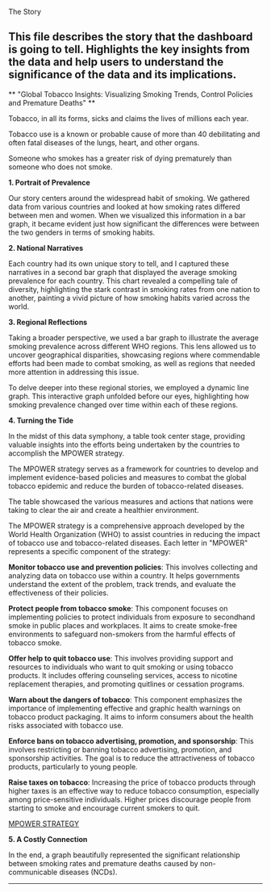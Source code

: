 The Story

This file describes the story that the dashboard is going to tell. Highlights the key insights from the data and help users to understand the significance of the data and its implications. 
---
** "Global Tobacco Insights: Visualizing Smoking Trends, Control Policies and Premature Deaths" **

Tobacco, in all its forms, sicks and claims the lives of millions each year. 

Tobacco use is a known or probable cause of more than 40 debilitating and often fatal diseases of the lungs, heart, and other organs.

Someone who smokes has a greater risk of dying prematurely than someone who does not smoke.

**1. Portrait of Prevalence**

Our story centers around the widespread habit of smoking. We gathered data from various countries and looked at how smoking rates differed between men and women. When we visualized this information in a bar graph, it became evident just how significant the differences were between the two genders in terms of smoking habits.

**2. National Narratives**

Each country had its own unique story to tell, and I captured these narratives in a second bar graph that displayed the average smoking prevalence for each country. This chart revealed a compelling tale of diversity, highlighting the stark contrast in smoking rates from one nation to another, painting a vivid picture of how smoking habits varied across the world.

**3. Regional Reflections**

Taking a broader perspective, we used a bar graph to illustrate the average smoking prevalence across different WHO regions. This lens allowed us to uncover geographical disparities, showcasing regions where commendable efforts had been made to combat smoking, as well as regions that needed more attention in addressing this issue.

To delve deeper into these regional stories, we employed a dynamic line graph. This interactive graph unfolded before our eyes, highlighting how smoking prevalence changed over time within each of these regions. 

**4. Turning the Tide**

In the midst of this data symphony, a table took center stage, providing valuable insights into the efforts being undertaken by the countries to accomplish the MPOWER strategy.

The MPOWER strategy serves as a framework for countries to develop and implement evidence-based policies and measures to combat the global tobacco epidemic and reduce the burden of tobacco-related diseases. 

The table showcased the various measures and actions that nations were taking to clear the air and create a healthier environment. 

The MPOWER strategy is a comprehensive approach developed by the World Health Organization (WHO) to assist countries in reducing the impact of tobacco use and tobacco-related diseases. Each letter in "MPOWER" represents a specific component of the strategy:

**Monitor tobacco use and prevention policies**: This involves collecting and analyzing data on tobacco use within a country. It helps governments understand the extent of the problem, track trends, and evaluate the effectiveness of their policies.

**Protect people from tobacco smoke**: This component focuses on implementing policies to protect individuals from exposure to secondhand smoke in public places and workplaces. It aims to create smoke-free environments to safeguard non-smokers from the harmful effects of tobacco smoke.

**Offer help to quit tobacco use**: This involves providing support and resources to individuals who want to quit smoking or using tobacco products. It includes offering counseling services, access to nicotine replacement therapies, and promoting quitlines or cessation programs.

**Warn about the dangers of tobacco**: This component emphasizes the importance of implementing effective and graphic health warnings on tobacco product packaging. It aims to inform consumers about the health risks associated with tobacco use.

**Enforce bans on tobacco advertising, promotion, and sponsorship**: This involves restricting or banning tobacco advertising, promotion, and sponsorship activities. The goal is to reduce the attractiveness of tobacco products, particularly to young people.

**Raise taxes on tobacco**: Increasing the price of tobacco products through higher taxes is an effective way to reduce tobacco consumption, especially among price-sensitive individuals. Higher prices discourage people from starting to smoke and encourage current smokers to quit.

[MPOWER STRATEGY]('https://www3.paho.org/hq/index.php?option=com_content&view=article&id=1350:medidas-efectivas-control-tabaco&Itemid=0&lang=en#gsc.tab=0')

**5. A Costly Connection**

In the end, a graph beautifully represented the significant relationship between smoking rates and premature deaths caused by non-communicable diseases (NCDs).

---
